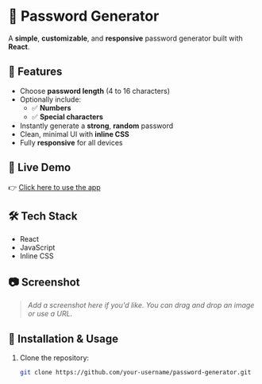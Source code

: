 # 🔐 Password Generator

A **simple**, **customizable**, and **responsive** password generator built with **React**.

## 🌟 Features

- Choose **password length** (4 to 16 characters)
- Optionally include:
  - ✅ **Numbers**
  - ✅ **Special characters**
- Instantly generate a **strong**, **random** password
- Clean, minimal UI with **inline CSS**
- Fully **responsive** for all devices

## 🚀 Live Demo

👉 [Click here to use the app](https://passwords-generators-web.netlify.app/)

## 🛠️ Tech Stack

- React
- JavaScript
- Inline CSS

## 📷 Screenshot

> _Add a screenshot here if you'd like. You can drag and drop an image or use a URL._

## 📁 Installation & Usage

1. Clone the repository:
   ```bash
   git clone https://github.com/your-username/password-generator.git
